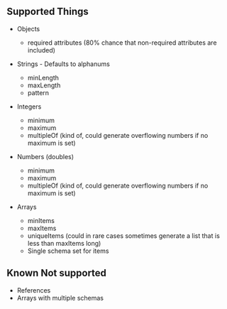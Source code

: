 Supported Things
----------------
- Objects
    - required attributes (80% chance that non-required attributes are included)
    
- Strings - Defaults to alphanums
    - minLength
    - maxLength
    - pattern

- Integers
    - minimum
    - maximum
    - multipleOf (kind of, could generate overflowing numbers if no maximum is set)

- Numbers (doubles)
    - minimum
    - maximum
    - multipleOf (kind of, could generate overflowing numbers if no maximum is set)
   
- Arrays
    - minItems
    - maxItems
    - uniqueItems (could in rare cases sometimes generate a list that is less than maxItems long)
    - Single schema set for items

Known Not supported
-------------------
- References
- Arrays with multiple schemas

